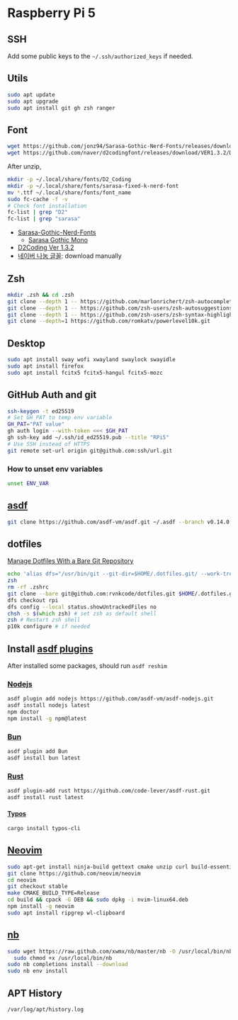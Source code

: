 # Raspberry Pi 5

## SSH

Add some public keys to the `~/.ssh/authorized_keys` if needed.

## Utils

```zsh
sudo apt update
sudo apt upgrade
sudo apt install git gh zsh ranger
```

## Font

```zsh
wget https://github.com/jonz94/Sarasa-Gothic-Nerd-Fonts/releases/download/v1.0.10-0/sarasa-fixed-k-nerd-font.zip
wget https://github.com/naver/d2codingfont/releases/download/VER1.3.2/D2Coding-Ver1.3.2-20180524.zip
```

After unzip,

```zsh
mkdir -p ~/.local/share/fonts/D2_Coding
mkdir -p ~/.local/share/fonts/sarasa-fixed-k-nerd-font
mv *.ttf ~/.local/share/fonts/font_name
sudo fc-cache -f -v
# Check font installation
fc-list | grep "D2"
fc-list | grep "sarasa"
```

- [Sarasa-Gothic-Nerd-Fonts](https://github.com/jonz94/Sarasa-Gothic-Nerd-Fonts/releases)
  - [Sarasa Gothic Mono](https://picaq.github.io/sarasa/)
- [D2Coding Ver 1.3.2](https://github.com/naver/d2codingfont/releases/tag/VER1.3.2)
- [네이버 나눔 글꼴](https://hangeul.naver.com/font/nanum): download manually

## Zsh

```zsh
mkdir .zsh && cd .zsh
git clone --depth 1 -- https://github.com/marlonrichert/zsh-autocomplete.git
git clone --depth 1 -- https://github.com/zsh-users/zsh-autosuggestions.git
git clone --depth 1 -- https://github.com/zsh-users/zsh-syntax-highlighting.git
git clone --depth=1 https://github.com/romkatv/powerlevel10k.git
```

## Desktop

```zsh
sudo apt install sway wofi xwayland swaylock swayidle
sudo apt install firefox
sudo apt install fcitx5 fcitx5-hangul fcitx5-mozc
```

## GitHub Auth and git

```zsh
ssh-keygen -t ed25519
# Set GH PAT to temp env variable
GH_PAT="PAT value"
gh auth login --with-token <<< $GH_PAT
gh ssh-key add ~/.ssh/id_ed25519.pub --title "RPi5"
# Use SSH instead of HTTPS
git remote set-url origin git@github.com:ssh/url.git
```

### How to unset env variables

```zsh
unset ENV_VAR
```

## [asdf](https://asdf-vm.com/guide/getting-started.html)

```zsh
git clone https://github.com/asdf-vm/asdf.git ~/.asdf --branch v0.14.0
```

## dotfiles

[Manage Dotfiles With a Bare Git Repository](https://harfangk.github.io/2016/09/18/manage-dotfiles-with-a-git-bare-repository.html)

```zsh
echo 'alias dfs="/usr/bin/git --git-dir=$HOME/.dotfiles.git/ --work-tree=$HOME"' >> $HOME/.zshrc
zsh
rm -rf .zshrc
git clone --bare git@github.com:rvnkcode/dotfiles.git $HOME/.dotfiles.git
dfs checkout rpi
dfs config --local status.showUntrackedFiles no
chsh -s $(which zsh) # set zsh as default shell
zsh # Restart zsh shell
p10k configure # if needed
```

## Install [asdf plugins](https://github.com/asdf-vm/asdf-plugins)

After installed some packages, should run `asdf reshim`

### [Nodejs](https://github.com/asdf-vm/asdf-nodejs)

```zsh
asdf plugin add nodejs https://github.com/asdf-vm/asdf-nodejs.git
asdf install nodejs latest
npm doctor
npm install -g npm@latest
```

### [Bun](https://github.com/cometkim/asdf-bun)

```zsh
asdf plugin add Bun
asdf install bun latest
```

### [Rust](https://github.com/code-lever/asdf-rust)

```zsh
asdf plugin-add rust https://github.com/code-lever/asdf-rust.git
asdf install rust latest
```

#### [Typos](https://github.com/crate-ci/typos)

```zsh
cargo install typos-cli
```

## [Neovim](https://github.com/neovim/neovim/blob/master/BUILD.md)

```zsh
sudo apt-get install ninja-build gettext cmake unzip curl build-essential
git clone https://github.com/neovim/neovim
cd neovim
git checkout stable
make CMAKE_BUILD_TYPE=Release
cd build && cpack -G DEB && sudo dpkg -i nvim-linux64.deb
npm install -g neovim
sudo apt install ripgrep wl-clipboard
```

## [nb](https://xwmx.github.io/nb/#download-and-install)

```zsh
sudo wget https://raw.github.com/xwmx/nb/master/nb -O /usr/local/bin/nb &&
  sudo chmod +x /usr/local/bin/nb
sudo nb completions install --download
sudo nb env install
```

## APT History

`/var/log/apt/history.log`
